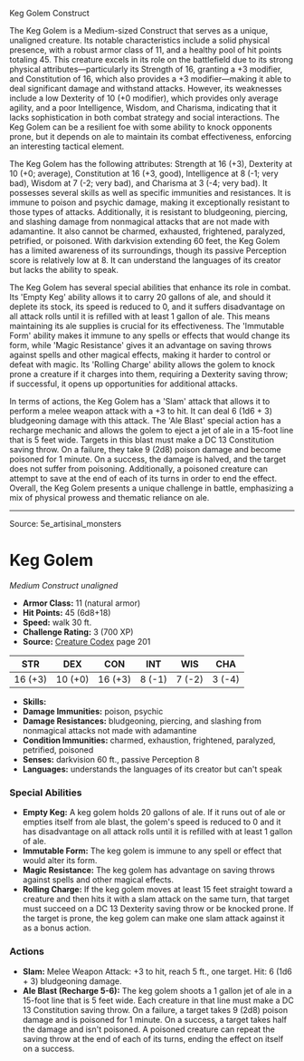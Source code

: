 <MonsterName/>Keg Golem</MonsterName>
<CreatureType/>Construct</CreatureType>

<summary>The Keg Golem is a Medium-sized Construct that serves as a unique, unaligned creature. Its notable characteristics include a solid physical presence, with a robust armor class of 11, and a healthy pool of hit points totaling 45. This creature excels in its role on the battlefield due to its strong physical attributes—particularly its Strength of 16, granting a +3 modifier, and Constitution of 16, which also provides a +3 modifier—making it able to deal significant damage and withstand attacks. However, its weaknesses include a low Dexterity of 10 (+0 modifier), which provides only average agility, and a poor Intelligence, Wisdom, and Charisma, indicating that it lacks sophistication in both combat strategy and social interactions. The Keg Golem can be a resilient foe with some ability to knock opponents prone, but it depends on ale to maintain its combat effectiveness, enforcing an interesting tactical element.</summary>

<detail>

The Keg Golem has the following attributes: Strength at 16 (+3), Dexterity at 10 (+0; average), Constitution at 16 (+3, good), Intelligence at 8 (-1; very bad), Wisdom at 7 (-2; very bad), and Charisma at 3 (-4; very bad). It possesses several skills as well as specific immunities and resistances. It is immune to poison and psychic damage, making it exceptionally resistant to those types of attacks. Additionally, it is resistant to bludgeoning, piercing, and slashing damage from nonmagical attacks that are not made with adamantine. It also cannot be charmed, exhausted, frightened, paralyzed, petrified, or poisoned. With darkvision extending 60 feet, the Keg Golem has a limited awareness of its surroundings, though its passive Perception score is relatively low at 8. It can understand the languages of its creator but lacks the ability to speak.

The Keg Golem has several special abilities that enhance its role in combat. Its 'Empty Keg' ability allows it to carry 20 gallons of ale, and should it deplete its stock, its speed is reduced to 0, and it suffers disadvantage on all attack rolls until it is refilled with at least 1 gallon of ale. This means maintaining its ale supplies is crucial for its effectiveness. The 'Immutable Form' ability makes it immune to any spells or effects that would change its form, while 'Magic Resistance' gives it an advantage on saving throws against spells and other magical effects, making it harder to control or defeat with magic. Its 'Rolling Charge' ability allows the golem to knock prone a creature if it charges into them, requiring a Dexterity saving throw; if successful, it opens up opportunities for additional attacks.

In terms of actions, the Keg Golem has a 'Slam' attack that allows it to perform a melee weapon attack with a +3 to hit. It can deal 6 (1d6 + 3) bludgeoning damage with this attack. The 'Ale Blast' special action has a recharge mechanic and allows the golem to eject a jet of ale in a 15-foot line that is 5 feet wide. Targets in this blast must make a DC 13 Constitution saving throw. On a failure, they take 9 (2d8) poison damage and become poisoned for 1 minute. On a success, the damage is halved, and the target does not suffer from poisoning. Additionally, a poisoned creature can attempt to save at the end of each of its turns in order to end the effect. Overall, the Keg Golem presents a unique challenge in battle, emphasizing a mix of physical prowess and thematic reliance on ale.</detail>



---

Source: 5e_artisinal_monsters

# Keg Golem

*Medium* *Construct* *unaligned*

- **Armor Class:** 11 (natural armor)
- **Hit Points:** 45 (6d8+18)
- **Speed:** walk 30 ft.
- **Challenge Rating:** 3 (700 XP)
- **Source:** [Creature Codex](https://koboldpress.com/kpstore/product/creature-codex-for-5th-edition-dnd) page 201

| STR | DEX | CON | INT | WIS | CHA |
| --- | --- | --- | --- | --- | --- |
| 16 (+3) | 10 (+0) | 16 (+3) | 8 (-1) | 7 (-2) | 3 (-4) |

- **Skills:** 
- **Damage Immunities:** poison, psychic
- **Damage Resistances:** bludgeoning, piercing, and slashing from nonmagical attacks not made with adamantine
- **Condition Immunities:** charmed, exhaustion, frightened, paralyzed, petrified, poisoned
- **Senses:** darkvision 60 ft., passive Perception 8
- **Languages:** understands the languages of its creator but can't speak

### Special Abilities

- **Empty Keg:** A keg golem holds 20 gallons of ale. If it runs out of ale or empties itself from ale blast, the golem's speed is reduced to 0 and it has disadvantage on all attack rolls until it is refilled with at least 1 gallon of ale.
- **Immutable Form:** The keg golem is immune to any spell or effect that would alter its form.
- **Magic Resistance:** The keg golem has advantage on saving throws against spells and other magical effects.
- **Rolling Charge:** If the keg golem moves at least 15 feet straight toward a creature and then hits it with a slam attack on the same turn, that target must succeed on a DC 13 Dexterity saving throw or be knocked prone. If the target is prone, the keg golem can make one slam attack against it as a bonus action.

### Actions

- **Slam:** Melee Weapon Attack: +3 to hit, reach 5 ft., one target. Hit: 6 (1d6 + 3) bludgeoning damage.
- **Ale Blast (Recharge 5-6):** The keg golem shoots a 1 gallon jet of ale in a 15-foot line that is 5 feet wide. Each creature in that line must make a DC 13 Constitution saving throw. On a failure, a target takes 9 (2d8) poison damage and is poisoned for 1 minute. On a success, a target takes half the damage and isn't poisoned. A poisoned creature can repeat the saving throw at the end of each of its turns, ending the effect on itself on a success.




